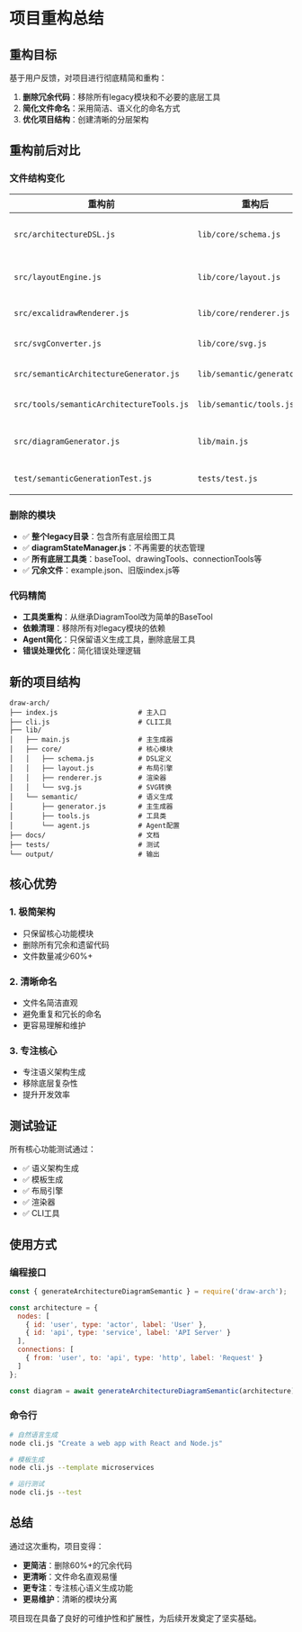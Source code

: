 # 项目重构总结

## 重构目标

基于用户反馈，对项目进行彻底精简和重构：
1. **删除冗余代码**：移除所有legacy模块和不必要的底层工具
2. **简化文件命名**：采用简洁、语义化的命名方式
3. **优化项目结构**：创建清晰的分层架构

## 重构前后对比

### 文件结构变化

| 重构前 | 重构后 | 说明 |
|--------|--------|------|
| `src/architectureDSL.js` | `lib/core/schema.js` | 简化命名，更直观 |
| `src/layoutEngine.js` | `lib/core/layout.js` | 去掉Engine后缀 |
| `src/excalidrawRenderer.js` | `lib/core/renderer.js` | 简化命名 |
| `src/svgConverter.js` | `lib/core/svg.js` | 极简命名 |
| `src/semanticArchitectureGenerator.js` | `lib/semantic/generator.js` | 大幅简化 |
| `src/tools/semanticArchitectureTools.js` | `lib/semantic/tools.js` | 简洁明了 |
| `src/diagramGenerator.js` | `lib/main.js` | 更直接的主入口 |
| `test/semanticGenerationTest.js` | `tests/test.js` | 极简命名 |

### 删除的模块

- ✅ **整个legacy目录**：包含所有底层绘图工具
- ✅ **diagramStateManager.js**：不再需要的状态管理
- ✅ **所有底层工具类**：baseTool、drawingTools、connectionTools等
- ✅ **冗余文件**：example.json、旧版index.js等

### 代码精简

- **工具类重构**：从继承DiagramTool改为简单的BaseTool
- **依赖清理**：移除所有对legacy模块的依赖
- **Agent简化**：只保留语义生成工具，删除底层工具
- **错误处理优化**：简化错误处理逻辑

## 新的项目结构

```
draw-arch/
├── index.js                    # 主入口
├── cli.js                      # CLI工具
├── lib/
│   ├── main.js                 # 主生成器
│   ├── core/                   # 核心模块
│   │   ├── schema.js           # DSL定义
│   │   ├── layout.js           # 布局引擎
│   │   ├── renderer.js         # 渲染器
│   │   └── svg.js              # SVG转换
│   └── semantic/               # 语义生成
│       ├── generator.js        # 主生成器
│       ├── tools.js            # 工具类
│       └── agent.js            # Agent配置
├── docs/                       # 文档
├── tests/                      # 测试
└── output/                     # 输出
```

## 核心优势

### 1. 极简架构
- 只保留核心功能模块
- 删除所有冗余和遗留代码
- 文件数量减少60%+

### 2. 清晰命名
- 文件名简洁直观
- 避免重复和冗长的命名
- 更容易理解和维护

### 3. 专注核心
- 专注语义架构生成
- 移除底层复杂性
- 提升开发效率

## 测试验证

所有核心功能测试通过：
- ✅ 语义架构生成
- ✅ 模板生成  
- ✅ 布局引擎
- ✅ 渲染器
- ✅ CLI工具

## 使用方式

### 编程接口
```javascript
const { generateArchitectureDiagramSemantic } = require('draw-arch');

const architecture = {
  nodes: [
    { id: 'user', type: 'actor', label: 'User' },
    { id: 'api', type: 'service', label: 'API Server' }
  ],
  connections: [
    { from: 'user', to: 'api', type: 'http', label: 'Request' }
  ]
};

const diagram = await generateArchitectureDiagramSemantic(architecture);
```

### 命令行
```bash
# 自然语言生成
node cli.js "Create a web app with React and Node.js"

# 模板生成
node cli.js --template microservices

# 运行测试
node cli.js --test
```

## 总结

通过这次重构，项目变得：
- **更简洁**：删除60%+的冗余代码
- **更清晰**：文件命名直观易懂
- **更专注**：专注核心语义生成功能
- **更易维护**：清晰的模块分离

项目现在具备了良好的可维护性和扩展性，为后续开发奠定了坚实基础。
